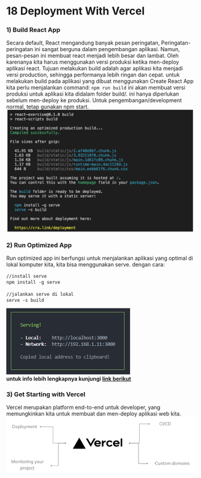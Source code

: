 # 18 Deployment With Vercel

### 1) Build React App

Secara default, React mengandung banyak pesan peringatan, Peringatan-peringatan ini sangat berguna dalam pengembangan aplikasi. Namun, pesan-pesan ini membuat react menjadi lebih besar dan lambat. Oleh karenanya kita harus menggunakan versi produksi ketika men-deploy aplikasi react. Tujuan melakukan build adalah agar aplikasi kita menjadi versi production, sehingga performanya lebih ringan dan cepat. untuk melakukan build pada aplikasi yang dibuat menggunakan Create React App kita perlu menjalankan command: `npm run build` ini akan membuat versi produksi untuk aplikasi kita didalam folder build/. ini hanya diperlukan sebelum men-deploy ke produksi. Untuk pengembangan/development normal, tetap gunakan npm start. <br/>
![Build React App](./screenshot/image-summary/build.react.app.png)

### 2) Run Optimized App

Run optimized app ini berfungsi untuk menjalankan aplikasi yang optimal di lokal komputer kita, kita bisa menggunakan serve. dengan cara:

```
//install serve
npm install -g serve

//jalankan serve di lokal
serve -s build
```

![serve running](./screenshot/image-summary/serve.running.png)<br/>
**untuk info lebih lengkapnya kunjungi [link berikut](https://cra.link/deployment)**

### 3) Get Starting with Vercel

Vercel merupakan platform end-to-end untuk developer, yang memungkinkan kita untuk membuat dan men-deploy aplikasi web kita.<br/>
![vercel](./screenshot/image-summary/vercel.png)<br/>

